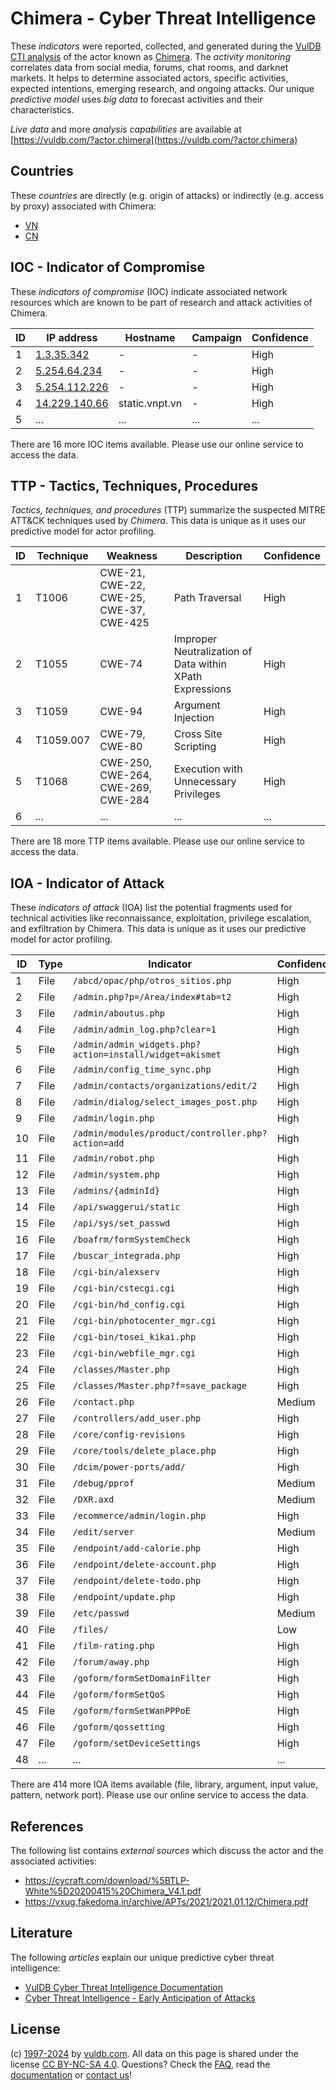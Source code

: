 # Chimera - Cyber Threat Intelligence

These _indicators_ were reported, collected, and generated during the [VulDB CTI analysis](https://vuldb.com/?kb.cti) of the actor known as [Chimera](https://vuldb.com/?actor.chimera). The _activity monitoring_ correlates data from social media, forums, chat rooms, and darknet markets. It helps to determine associated actors, specific activities, expected intentions, emerging research, and ongoing attacks. Our unique _predictive model_ uses _big data_ to forecast activities and their characteristics.

_Live data_ and more _analysis capabilities_ are available at [https://vuldb.com/?actor.chimera](https://vuldb.com/?actor.chimera)

## Countries

These _countries_ are directly (e.g. origin of attacks) or indirectly (e.g. access by proxy) associated with Chimera:

* [VN](https://vuldb.com/?country.vn)
* [CN](https://vuldb.com/?country.cn)

## IOC - Indicator of Compromise

These _indicators of compromise_ (IOC) indicate associated network resources which are known to be part of research and attack activities of Chimera.

ID | IP address | Hostname | Campaign | Confidence
-- | ---------- | -------- | -------- | ----------
1 | [1.3.35.342](https://vuldb.com/?ip.1.3.35.342) | - | - | High
2 | [5.254.64.234](https://vuldb.com/?ip.5.254.64.234) | - | - | High
3 | [5.254.112.226](https://vuldb.com/?ip.5.254.112.226) | - | - | High
4 | [14.229.140.66](https://vuldb.com/?ip.14.229.140.66) | static.vnpt.vn | - | High
5 | ... | ... | ... | ...

There are 16 more IOC items available. Please use our online service to access the data.

## TTP - Tactics, Techniques, Procedures

_Tactics, techniques, and procedures_ (TTP) summarize the suspected MITRE ATT&CK techniques used by _Chimera_. This data is unique as it uses our predictive model for actor profiling.

ID | Technique | Weakness | Description | Confidence
-- | --------- | -------- | ----------- | ----------
1 | T1006 | CWE-21, CWE-22, CWE-25, CWE-37, CWE-425 | Path Traversal | High
2 | T1055 | CWE-74 | Improper Neutralization of Data within XPath Expressions | High
3 | T1059 | CWE-94 | Argument Injection | High
4 | T1059.007 | CWE-79, CWE-80 | Cross Site Scripting | High
5 | T1068 | CWE-250, CWE-264, CWE-269, CWE-284 | Execution with Unnecessary Privileges | High
6 | ... | ... | ... | ...

There are 18 more TTP items available. Please use our online service to access the data.

## IOA - Indicator of Attack

These _indicators of attack_ (IOA) list the potential fragments used for technical activities like reconnaissance, exploitation, privilege escalation, and exfiltration by Chimera. This data is unique as it uses our predictive model for actor profiling.

ID | Type | Indicator | Confidence
-- | ---- | --------- | ----------
1 | File | `/abcd/opac/php/otros_sitios.php` | High
2 | File | `/admin.php?p=/Area/index#tab=t2` | High
3 | File | `/admin/aboutus.php` | High
4 | File | `/admin/admin_log.php?clear=1` | High
5 | File | `/admin/admin_widgets.php?action=install/widget=akismet` | High
6 | File | `/admin/config_time_sync.php` | High
7 | File | `/admin/contacts/organizations/edit/2` | High
8 | File | `/admin/dialog/select_images_post.php` | High
9 | File | `/admin/login.php` | High
10 | File | `/admin/modules/product/controller.php?action=add` | High
11 | File | `/admin/robot.php` | High
12 | File | `/admin/system.php` | High
13 | File | `/admins/{adminId}` | High
14 | File | `/api/swaggerui/static` | High
15 | File | `/api/sys/set_passwd` | High
16 | File | `/boafrm/formSystemCheck` | High
17 | File | `/buscar_integrada.php` | High
18 | File | `/cgi-bin/alexserv` | High
19 | File | `/cgi-bin/cstecgi.cgi` | High
20 | File | `/cgi-bin/hd_config.cgi` | High
21 | File | `/cgi-bin/photocenter_mgr.cgi` | High
22 | File | `/cgi-bin/tosei_kikai.php` | High
23 | File | `/cgi-bin/webfile_mgr.cgi` | High
24 | File | `/classes/Master.php` | High
25 | File | `/classes/Master.php?f=save_package` | High
26 | File | `/contact.php` | Medium
27 | File | `/controllers/add_user.php` | High
28 | File | `/core/config-revisions` | High
29 | File | `/core/tools/delete_place.php` | High
30 | File | `/dcim/power-ports/add/` | High
31 | File | `/debug/pprof` | Medium
32 | File | `/DXR.axd` | Medium
33 | File | `/ecommerce/admin/login.php` | High
34 | File | `/edit/server` | Medium
35 | File | `/endpoint/add-calorie.php` | High
36 | File | `/endpoint/delete-account.php` | High
37 | File | `/endpoint/delete-todo.php` | High
38 | File | `/endpoint/update.php` | High
39 | File | `/etc/passwd` | Medium
40 | File | `/files/` | Low
41 | File | `/film-rating.php` | High
42 | File | `/forum/away.php` | High
43 | File | `/goform/formSetDomainFilter` | High
44 | File | `/goform/formSetQoS` | High
45 | File | `/goform/formSetWanPPPoE` | High
46 | File | `/goform/qossetting` | High
47 | File | `/goform/setDeviceSettings` | High
48 | ... | ... | ...

There are 414 more IOA items available (file, library, argument, input value, pattern, network port). Please use our online service to access the data.

## References

The following list contains _external sources_ which discuss the actor and the associated activities:

* https://cycraft.com/download/%5BTLP-White%5D20200415%20Chimera_V4.1.pdf
* https://vxug.fakedoma.in/archive/APTs/2021/2021.01.12/Chimera.pdf

## Literature

The following _articles_ explain our unique predictive cyber threat intelligence:

* [VulDB Cyber Threat Intelligence Documentation](https://vuldb.com/?kb.cti)
* [Cyber Threat Intelligence - Early Anticipation of Attacks](https://www.scip.ch/en/?labs.20201022)

## License

(c) [1997-2024](https://vuldb.com/?kb.changelog) by [vuldb.com](https://vuldb.com/?kb.about). All data on this page is shared under the license [CC BY-NC-SA 4.0](https://creativecommons.org/licenses/by-nc-sa/4.0/). Questions? Check the [FAQ](https://vuldb.com/?kb.faq), read the [documentation](https://vuldb.com/?kb) or [contact us](https://vuldb.com/?contact)!
